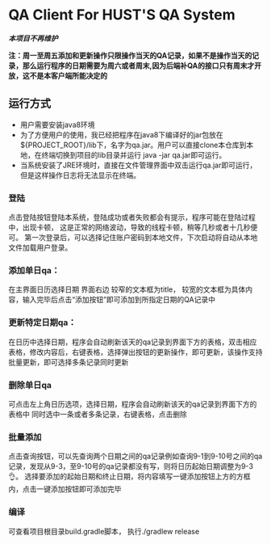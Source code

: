 # QA Client For HUST'S QA System
***本项目不再维护***

**注：周一至周五添加和更新操作只限操作当天的QA记录，如果不是操作当天的记录，那么运行程序的日期需要为周六或者周末,因为后端补QA的接口只有周末才开放，这不是本客户端所能决定的**
## 运行方式
- 用户需要安装java8环境
- 为了方便用户的使用，我已经把程序在java8下编译好的jar包放在${PROJECT_ROOT}/lib下，名字为qa.jar。用户可以直接clone本仓库到本地，在终端切换到项目的lib目录并运行 java -jar qa.jar即可运行。
- 当系统安装了JRE环境时，直接在文件管理界面中双击运行qa.jar即可运行，但是这样操作日志将无法显示在终端。


### 登陆
点击登陆按钮登陆本系统，登陆成功或者失败都会有提示，程序可能在登陆过程中，出现卡顿，
这是正常的网络波动，导致的线程卡顿，稍等几秒或者十几秒便可。
第一次登录后，可以选择记住账户密码到本地文件，下次启动将自动从本地文件加载用户登录。


### 添加单日qa：
在主界面日历选择日期
界面右边 较窄的文本框为title，
较宽的文本框为具体内容，输入完毕后点击“添加按钮”即可添加到所指定日期的QA记录中


### 更新特定日期qa：
在日历中选择日期，程序会自动刷新该天的qa记录到界面下方的表格，双击相应表格，修改内容后，右键表格，选择弹出按钮的更新操作，即可更新，该操作支持批量更新，即可选择多条记录同时更新

### 删除单日qa
可点击左上角日历选项，选择日期，程序会自动刷新该天的qa记录到界面下方的表格中
同时选中一条或者多条记录，右键表格，点击删除

### 批量添加
点击查询按钮，可以先查询两个日期之间的qa记录例如查询9-1到9-10号之间的qa记录，发现从9-3，至9-10号的qa记录都没有写，则将日历起始日期调整为9-3👌。
选择要添加的起始日期和终止日期，将内容填写一键添加按钮上方的方框内，点击一键添加按钮即可添加完毕

### 编译
可查看项目根目录build.gradle脚本， 执行./gradlew release 

